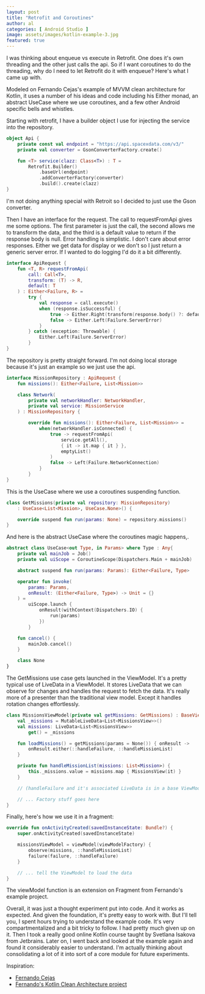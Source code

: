 ```yaml
---
layout: post
title: "Retrofit and Coroutines"
author: al
categories: [ Android Studio ]
image: assets/images/kotlin-example-3.jpg
featured: true
---
```

I was thinking about enqueue vs execute in Retrofit. One does it's own threading and the other just calls the api. So if I want coroutines to do the threading, why do I need to let Retrofit do it with enqueue? Here's what I came up with.

Modeled on Fernando Cejas's example of MVVM clean architecture for Kotlin, it uses a number of his ideas and code including his Either monad, an abstract UseCase where we use coroutines, and a few other Android specific bells and whistles.

Starting with retrofit, I have a builder object I use for injecting the service into the repository.

``` kotlin
object Api {
    private const val endpoint = "https://api.spacexdata.com/v3/"
    private val converter = GsonConverterFactory.create()

    fun <T> service(clazz: Class<T>) : T =
        Retrofit.Builder()
            .baseUrl(endpoint)
            .addConverterFactory(converter)
            .build().create(clazz)
}
```

I'm not doing anything special with Retroit so I decided to just use the Gson converter.

Then I have an interface for the request. The call to requestFromApi gives me some options. The first parameter is just the call, the second allows me to transform the data, and the third is a default value to return if the response body is null. Error handling is simplistic. I don't care about error responses. Either we get data for display or we don't so I just return a generic server error. If I wanted to do logging I'd do it a bit differently.

``` kotlin
interface ApiRequest {
    fun <T, R> requestFromApi(
        call: Call<T>,
        transform: (T) -> R,
        default: T
    ) : Either<Failure, R> =
        try {
            val response = call.execute()
            when (response.isSuccessful) {
                true -> Either.Right(transform(response.body() ?: default))
                false -> Either.Left(Failure.ServerError)
            }
        } catch (exception: Throwable) {
            Either.Left(Failure.ServerError)
        }
}
```

The repository is pretty straight forward. I'm not doing local storage because it's just an example so we just use the api.

``` kotlin
interface MissionRepository : ApiRequest {
    fun missions(): Either<Failure, List<Mission>>

    class Network(
        private val networkHandler: NetworkHandler,
        private val service: MissionService
    ) : MissionRepository {

        override fun missions(): Either<Failure, List<Mission>> =
            when(networkHandler.isConnected) {
                true -> requestFromApi(
                    service.getAll(),
                    { it -> it.map { it } },
                    emptyList()
                )
                false -> Left(Failure.NetworkConnection)
            }
        }
}
```

This is the UseCase where we use a coroutines suspending function.

``` kotlin
class GetMissions(private val repository: MissionRepository)
    : UseCase<List<Mission>, UseCase.None>() {

    override suspend fun run(params: None) = repository.missions()
}
```

And here is the abstract UseCase where the coroutines magic happens,.

``` kotlin
abstract class UseCase<out Type, in Params> where Type : Any{
    private val mainJob = Job()
    private val uiScope = CoroutineScope(Dispatchers.Main + mainJob)

    abstract suspend fun run(params: Params): Either<Failure, Type>

    operator fun invoke(
        params: Params,
        onResult: (Either<Failure, Type>) -> Unit = {}
    ) =
        uiScope.launch {
            onResult(withContext(Dispatchers.IO) {
                run(params)
            })
        }

    fun cancel() {
        mainJob.cancel()
    }

    class None
}
```

The GetMissions use case gets launched in the ViewModel. It's a pretty typical use of LiveData in a ViewModel. It stores LiveData that we can observe for changes and handles the request to fetch the data. It's really more of a presenter than the traditional view model. Except it handles rotation changes effortlessly.

``` kotlin
class MissionsViewModel(private val getMissions: GetMissions) : BaseViewModel() {
    val _missions = MutableLiveData<List<MissionsView>>()
    val missions: LiveData<List<MissionsView>>
        get() = _missions

    fun loadMissions() = getMissions(params = None()) { onResult ->
        onResult.either(::handleFailure, ::handleMissionList)
    }

    private fun handleMissionList(missions: List<Mission>) {
        this._missions.value = missions.map { MissionsView(it) }
    }

	// (handleFailure and it's associated LiveData is in a base ViewModel)

    // ... Factory stuff goes here
}
```

Finally, here's how we use it in a fragment:

``` kotlin
override fun onActivityCreated(savedInstanceState: Bundle?) {
	super.onActivityCreated(savedInstanceState)

	missionsViewModel = viewModel(viewModelFactory) {
        observe(missions, ::handleMissionList)
        failure(failure, ::handleFailure)
	}

	// ... tell the ViewModel to load the data
}
```

The viewModel function is an extension on Fragment from Fernando's example project.

Overall, it was just a thought experiment put into code. And it works as expected. And given the foundation, it's pretty easy to work with. But I'll tell you, I spent hours trying to understand the example code. It's very compartmentalized and a bit tricky to follow. I had pretty much given up on it. Then I took a really good online Kotlin course taught by Svetlana Isakova from Jetbrains. Later on, I went back and looked at the example again and found it considerably easier to understand. I'm actually thinking about consolidating a lot of it into sort of a core module for future experiments.

Inspiration:

* <a class="text-info" href="https://fernandocejas.com" target="_blank">Fernando Cejas</a>
* <a class="text-info" href="https://github.com/android10/Android-CleanArchitecture-Kotlin" target="_blank">Fernando's Kotlin Clean Architecture project</a>
